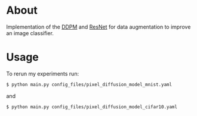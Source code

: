 # About

Implementation of the [DDPM](https://papers.labml.ai/paper/2006.11239) and [ResNet](https://papers.labml.ai/paper/1512.03385) for data augmentation to
improve an image classifier. 

# Usage

To rerun my experiments run:
```bash
$ python main.py config_files/pixel_diffusion_model_mnist.yaml
```
and
```bash
$ python main.py config_files/pixel_diffusion_model_cifar10.yaml
```


